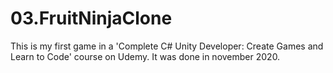 # 03.FruitNinjaClone
This is my first game in a 'Complete C# Unity Developer: Create Games and Learn to Code' course on Udemy. It was done in november 2020.
